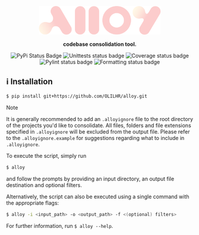 <div align="center">

<img width="65%" src="alloy.svg" alt="alloy">

**codebase consolidation tool.**

![PyPi Status Badge](https://img.shields.io/pypi/v/alloy)
![Unittests status badge](https://github.com/OLILHR/alloy/workflows/Unittests/badge.svg)
![Coverage status badge](https://github.com/OLILHR/alloy/workflows/Coverage/badge.svg)
![Pylint status badge](https://github.com/OLILHR/alloy/workflows/Linting/badge.svg)
![Formatting status badge](https://github.com/OLILHR/alloy/workflows/Formatting/badge.svg)

</div>


## ℹ️ Installation

```sh
$ pip install git+https://github.com/OLILHR/alloy.git
```

> [!NOTE]
> It is generally recommended to add an `.alloyignore` file to the root directory of the projects you'd like to consolidate.
> All files, folders and file extensions specified in `.alloyignore` will be excluded from the output file.
> Please refer to the `.alloyignore.example` for suggestions regarding what to include in `.alloyignore`.

To execute the script, simply run

```sh
$ alloy
```

and follow the prompts by providing an input directory, an output file destination and optional filters.

Alternatively, the script can also be executed using a single command with the appropriate flags:  

```sh
$ alloy -i <input_path> -o <output_path> -f <(optional) filters>
```

For further information, run `$ alloy --help`.
